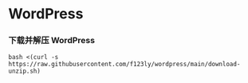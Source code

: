 # WordPress

### 下载并解压 WordPress

```
bash <(curl -s https://raw.githubusercontent.com/f123ly/wordpress/main/download-unzip.sh)
```

